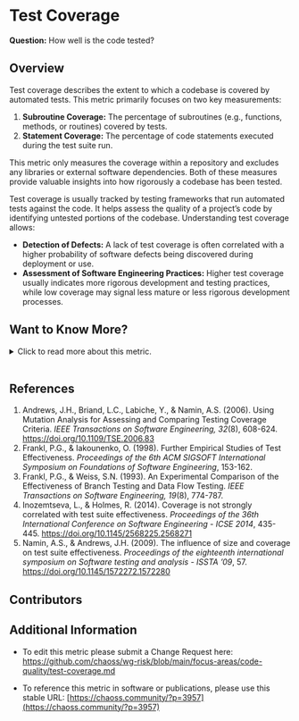 # Test Coverage

**Question:** How well is the code tested?

## Overview
Test coverage describes the extent to which a codebase is covered by automated tests. This metric primarily focuses on two key measurements: 
1. **Subroutine Coverage:** The percentage of subroutines (e.g., functions, methods, or routines) covered by tests. 
2. **Statement Coverage:** The percentage of code statements executed during the test suite run.

This metric only measures the coverage within a repository and excludes any libraries or external software dependencies. Both of these measures provide valuable insights into how rigorously a codebase has been tested.

Test coverage is usually tracked by testing frameworks that run automated tests against the code. It helps assess the quality of a project’s code by identifying untested portions of the codebase. Understanding test coverage allows:
- **Detection of Defects:** A lack of test coverage is often correlated with a higher probability of software defects being discovered during deployment or use.
- **Assessment of Software Engineering Practices:** Higher test coverage usually indicates more rigorous development and testing practices, while low coverage may signal less mature or less rigorous development processes.

## Want to Know More?

<span markdown="1"><details>
<summary>Click to read more about this metric.</summary>

### Data Collection Strategies

### Filters
* **Time**: Changes in test coverage over time provide evidence of project attention to maximizing overall test coverage. Specific parameters include `start date` and `end date` for the time period.
* **Code_File**: Each repository contains a number of files containing code. Filtering coverage by specific file provides a more granular view of test coverage. Some functions or statements may lead to more severe software failures than others. For example, untested code in the `fail safe` functions of a safety critical system are more important to test than `font color` function testing.
* **Programming_Language**: Most contemporary open source software repositories contain several different programming languages. The coverage percentage of each `Code_File`

### Visualizations

Statements include variable assignments, loop declarations, calls to system functions, "go to" statements, and the common `return` statement at the completion of a function or method, which may or may not include the return of a `value` or `array of values`.

![Subroutine Coverage](https://raw.githubusercontent.com/chaoss/wg-risk/main/focus-areas/code-quality/images/test-coverage_subroutine-coverage.png)
  
   *Figure 1: Subroutine Coverage which measures how many of the code's subroutines (e.g., functions, methods, routines) are tested by the suite ()*

![Statement Coverage](https://raw.githubusercontent.com/chaoss/wg-risk/main/focus-areas/code-quality/images/test-coverage_statement-coverage.png)

   *Figure 2: Statement Coverage: Measures how many code statements are executed during testing. Statements include variable assignments, loops, system calls, return statements, and more. ()*

</details></span><br>

## References
1. Andrews, J.H., Briand, L.C., Labiche, Y., & Namin, A.S. (2006). Using Mutation Analysis for Assessing and Comparing Testing Coverage Criteria. *IEEE Transactions on Software Engineering, 32*(8), 608-624. https://doi.org/10.1109/TSE.2006.83
2. Frankl, P.G., & Iakounenko, O. (1998). Further Empirical Studies of Test Effectiveness. *Proceedings of the 6th ACM SIGSOFT International Symposium on Foundations of Software Engineering*, 153-162.
3. Frankl, P.G., & Weiss, S.N. (1993). An Experimental Comparison of the Effectiveness of Branch Testing and Data Flow Testing. *IEEE Transactions on Software Engineering, 19*(8), 774-787.
4. Inozemtseva, L., & Holmes, R. (2014). Coverage is not strongly correlated with test suite effectiveness. *Proceedings of the 36th International Conference on Software Engineering - ICSE 2014*, 435-445. https://doi.org/10.1145/2568225.2568271
5. Namin, A.S., & Andrews, J.H. (2009). The influence of size and coverage on test suite effectiveness. *Proceedings of the eighteenth international symposium on Software testing and analysis - ISSTA ’09*, 57. https://doi.org/10.1145/1572272.1572280

## Contributors


## Additional Information

- To edit this metric please submit a Change Request here: https://github.com/chaoss/wg-risk/blob/main/focus-areas/code-quality/test-coverage.md

- To reference this metric in software or publications, please use this stable URL: [https://chaoss.community/?p=3957](https://chaoss.community/?p=3957)

<!-- # For groupings in the knowledge base
 Context tags: 
 Keyword tags: cd, ci, ci/cd, coverage, risk, testing
 -->
